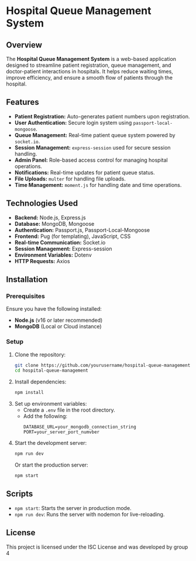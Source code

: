 # Hospital Queue Management System

## Overview

The **Hospital Queue Management System** is a web-based application designed to streamline patient registration, queue management, and doctor-patient interactions in hospitals. It helps reduce waiting times, improve efficiency, and ensure a smooth flow of patients through the hospital.

## Features

- **Patient Registration:** Auto-generates patient numbers upon registration.
- **User Authentication:** Secure login system using `passport-local-mongoose`.
- **Queue Management:** Real-time patient queue system powered by `socket.io`.
- **Session Management:** `express-session` used for secure session handling.
- **Admin Panel:** Role-based access control for managing hospital operations.
- **Notifications:** Real-time updates for patient queue status.
- **File Uploads:** `multer` for handling file uploads.
- **Time Management:** `moment.js` for handling date and time operations.

## Technologies Used

- **Backend:** Node.js, Express.js
- **Database:** MongoDB, Mongoose
- **Authentication:** Passport.js, Passport-Local-Mongoose
- **Frontend:** Pug (for templating), JavaScript, CSS
- **Real-time Communication:** Socket.io
- **Session Management:** Express-session
- **Environment Variables:** Dotenv
- **HTTP Requests:** Axios

## Installation

### Prerequisites

Ensure you have the following installed:

- **Node.js** (v16 or later recommended)
- **MongoDB** (Local or Cloud instance)

### Setup

1. Clone the repository:
   ```sh
   git clone https://github.com/yourusername/hospital-queue-management.git
   cd hospital-queue-management
   ```
2. Install dependencies:
   ```sh
   npm install
   ```
3. Set up environment variables:
   - Create a `.env` file in the root directory.
   - Add the following:
     ```env
     DATABASE_URL=your_mongodb_connection_string
     PORT=your_server_port_numvber
     ```
4. Start the development server:
   ```sh
   npm run dev
   ```
   Or start the production server:
   ```sh
   npm start
   ```

## Scripts

- `npm start`: Starts the server in production mode.
- `npm run dev`: Runs the server with nodemon for live-reloading.

## License

This project is licensed under the ISC License and was developed by group 4

